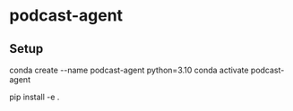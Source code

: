 # podcast-agent

## Setup
conda create --name podcast-agent python=3.10
conda activate podcast-agent

pip install -e .
